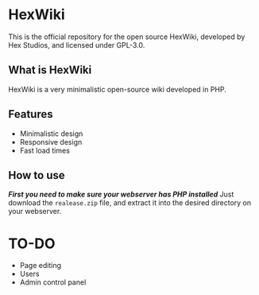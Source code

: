 # HexWiki
This is the official repository for the open source HexWiki, developed by Hex Studios, and licensed under GPL-3.0.

## What is HexWiki
HexWiki is a very minimalistic open-source wiki developed in PHP.

## Features
- Minimalistic design
- Responsive design
- Fast load times

## How to use
***First you need to make sure your webserver has PHP installed***
Just download the `realease.zip` file, and extract it into the desired directory on your webserver.

# TO-DO
- Page editing
- Users
- Admin control panel

